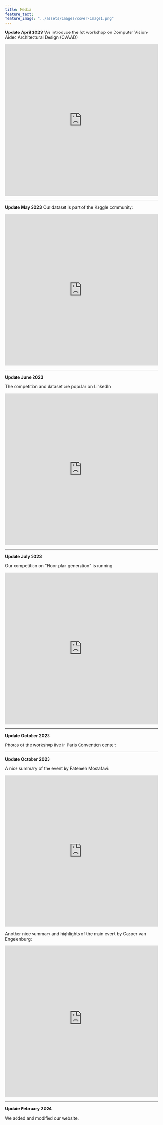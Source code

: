 ```yaml
---
title: Media
feature_text: 
feature_image: "../assets/images/cover-image1.png"
---
```


**Update April 2023**
We introduce the 1st workshop on Computer Vision-Aided Architectural Design (CVAAD)

<iframe src="https://www.linkedin.com/embed/feed/update/urn:li:share:7074485599654535168" height="500" width="504" frameborder="0" allowfullscreen="" title="Embedded post"></iframe>

---

**Update May 2023**
Our dataset is part of the Kaggle community:

<iframe src="https://www.kaggle.com/datasets/caspervanengelenburg/modified-swiss-dwellings?trk=public_post_embed_feed-article-content" height="500" width="504" frameborder="0" allowfullscreen="" title="Embedded post"></iframe>

---

**Update June 2023**

The competition and dataset are popular on LinkedIn

<iframe src="https://www.linkedin.com/embed/feed/update/urn:li:share:7080514112920641536" height="500" width="504" frameborder="0" allowfullscreen="" title="Embedded post"></iframe>

---

**Update July 2023**

Our competition on "Floor plan generation" is running

<iframe src="https://www.linkedin.com/embed/feed/update/urn:li:share:7092419940233658368" height="500" width="504" frameborder="0" allowfullscreen="" title="Embedded post"></iframe>

---

**Update October 2023**

Photos of the workshop live in Paris Convention center:

---

**Update October 2023**

A nice summary of the event by Fatemeh Mostafavi:

<iframe src="https://www.linkedin.com/embed/feed/update/urn:li:share:7092419940233658368" height="500" width="504" frameborder="0" allowfullscreen="" title="Embedded post"></iframe>

Another nice summary and highlights of the main event by Casper van Engelenburg:

<iframe src="https://caspervanengelenburg.substack.com/p/architecture-design-and-creativity?r=1z33lz&utm_campaign=post&utm_medium=web" height="500" width="504" frameborder="0" allowfullscreen="" title="Embedded post"></iframe>

---

**Update February 2024**

We added and modified our website.